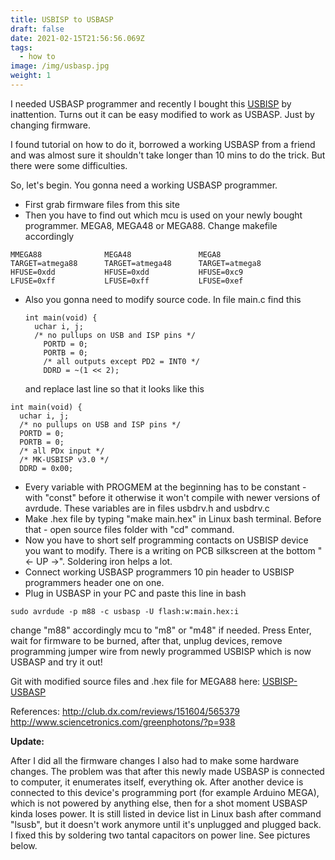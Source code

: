 ```yaml
---
title: USBISP to USBASP
draft: false
date: 2021-02-15T21:56:56.069Z
tags:
  - how to
image: /img/usbasp.jpg
weight: 1
---
```

I needed USBASP programmer and recently I bought this [USBISP](https://www.ebay.com/itm/262136733478) by inattention. Turns out it can be easy modified to work as USBASP. Just by changing firmware.

<!--more-->

I found tutorial on how to do it, borrowed a working USBASP from a friend and was almost sure it shouldn't take longer than 10 mins to do the trick. But there were some difficulties.

So, let's begin. You gonna need a working USBASP programmer.

* First grab firmware files from this site
* Then you have to find out which mcu is used on your newly bought programmer. MEGA8, MEGA48 or MEGA88. Change makefile accordingly

```
MMEGA88              MEGA48               MEGA8
TARGET=atmega88      TARGET=atmega48      TARGET=atmega8
HFUSE=0xdd           HFUSE=0xdd           HFUSE=0xc9
LFUSE=0xff           LFUSE=0xff           LFUSE=0xef
```

* Also you gonna need to modify source code. In file main.c find this

  ```
  int main(void) {  
    uchar i, j;  
    /* no pullups on USB and ISP pins */
      PORTD = 0;
      PORTB = 0;
      /* all outputs except PD2 = INT0 */
      DDRD = ~(1 << 2);
  ```

  and replace last line so that it looks like this

```
int main(void) {
  uchar i, j;
  /* no pullups on USB and ISP pins */
  PORTD = 0;
  PORTB = 0;
  /* all PDx input */
  /* MK-USBISP v3.0 */
  DDRD = 0x00;
```

* Every variable with PROGMEM at the beginning has to be constant - with "const" before it otherwise it won't compile with newer versions of avrdude. These variables are in files usbdrv.h and usbdrv.c
* Make .hex file by typing "make main.hex" in Linux bash terminal. Before that - open source files folder with "cd" command.
* Now you have to short self programming contacts on USBISP device you want to modify. There is a writing on PCB silkscreen at the bottom "<- UP ->". Soldering iron helps a lot.
* Connect working USBASP programmers 10 pin header to USBISP programmers header one on one.
* Plug in USBASP in your PC and paste this line in bash

`sudo avrdude -p m88 -c usbasp -U flash:w:main.hex:i`

change "m88" accordingly mcu to "m8" or "m48" if needed. Press Enter, wait for firmware to be burned, after that, unplug devices, remove programming jumper wire from newly programmed USBISP which is now USBASP and try it out!

Git with modified source files and .hex file for MEGA88 here: [USBISP-USBASP](https://github.com/edgars-dev/USBISP-USBASP)

References: http://club.dx.com/reviews/151604/565379 http://www.sciencetronics.com/greenphotons/?p=938

**Update:**

After I did all the firmware changes I also had to make some hardware changes. The problem was that after this newly made USBASP is connected to computer, it enumerates itself, everything ok. After another device is connected to this device's programming port (for example Arduino MEGA), which is not powered by anything else, then for a shot moment USBASP kinda loses power. It is still listed in device list in Linux bash after command "lsusb", but it doesn't work anymore until it's unplugged and plugged back. I fixed this by soldering two tantal capacitors on power line. See pictures below.